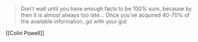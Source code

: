 > Don’t wait until you have enough facts to be 100% sure, because by then it is almost always too late...
> Once you’ve acquired 40-70% of the available information, go with your gut

[[Colin Powell]]